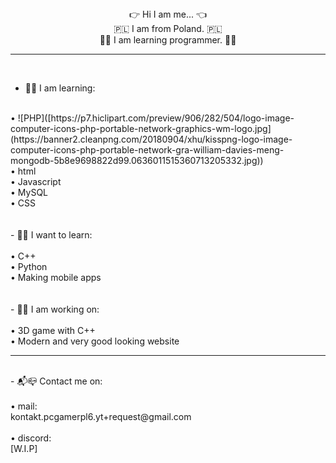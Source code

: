 <div align="center">👉 Hi I am me... 👈</div>

<div align="center">🇵🇱 I am from Poland. 🇵🇱</div>

<!--
**Zota0/Zota0** is a ✨ _special_ ✨ repository because its `README.md` (this file) appears on your GitHub profile.
-->

<div align="center">👨‍💻 I am learning programmer. 👨‍💻</div>

<hr noshade="true">


<br>

- 🤔💭 I am learning:
<br>
   • ![PHP]([https://p7.hiclipart.com/preview/906/282/504/logo-image-computer-icons-php-portable-network-graphics-wm-logo.jpg](https://banner2.cleanpng.com/20180904/xhu/kisspng-logo-image-computer-icons-php-portable-network-gra-william-davies-meng-mongodb-5b8e9698822d99.0636011515360713205332.jpg))
<br>
   • html
<br>
   • Javascript
<br>
   • MySQL
<br>
   • CSS
<br>
<br>
<br>
- 🔎👀 I want to learn:
<br>
<br>
   • C++
<br>
  • Python
<br>
   • Making mobile apps
<br>
<br>
<br>
- 🔭📡 I am working on:
<br>
<br>
   • 3D game with C++
<br>
   • Modern and very good looking website
<br>
<hr noshade="true">
<br>
- 📬📪 Contact me on:
<br>
<br>
   • mail:
<br>
     kontakt.pcgamerpl6.yt+request@gmail.com
<br><br>
   • discord:
<br>
[W.I.P]
<br>
<hr noshade="true>
- ⚡ Fun fact:
<br>
<br>
   • I like:
<br>
      ☑️ sleeping
<br>
      ☑️ night
<br>
<br>
   • I don't like:
<br>
      ❌ books
<br>
      ❌ light theme websites
<br><br><br>
      

<!-- 
- 🔭 I’m currently working on ...
- 🌱 I’m currently learning ...
- 👯 I’m looking to collaborate on ...
- 🤔 I’m looking for help with ...
- 💬 Ask me about ...
- 📫 How to reach me: ...
- 😄 Pronouns: ...
- ⚡ Fun fact: ...
-->
